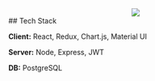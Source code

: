 <div align="center">
  <img src="https://user-images.githubusercontent.com/73392762/183078161-b22f58f9-f834-4864-897d-72d4b5957140.png"/>
</div>
<div>
## Tech Stack

**Client:** React, Redux, Chart.js, Material UI

**Server:** Node, Express, JWT

**DB:** PostgreSQL
</div>



